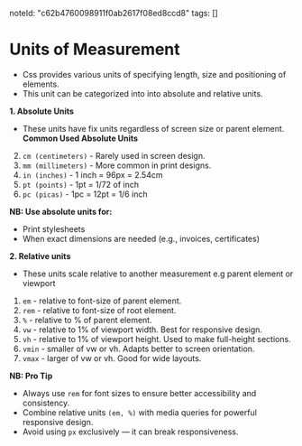 
noteId: "c62b4760098911f0ab2617f08ed8ccd8"
tags: []

# Units of Measurement
- Css provides various units of specifying length, size and positioning of elements.
- This unit can be categorized into into absolute and relative units.

**1. Absolute Units**
- These units have fix units regardless of screen size or parent element.
**Common Used Absolute Units**
2. ```cm (centimeters)``` - Rarely used in screen design.
3. ```mm (millimeters)``` - More common in print designs.
4. ```in (inches)``` - 1 inch = 96px = 2.54cm
5. ```pt (points)``` - 1pt = 1/72 of inch
6. ```pc (picas)``` - 1pc = 12pt = 1/6 inch

**NB: Use absolute units for:**
- Print stylesheets
- When exact dimensions are needed (e.g., invoices, certificates)

**2. Relative units**
- These units scale relative to another measurement e.g parent element or viewport
1. ```em``` - relative to font-size of parent element. 
2. ```rem``` - relative to font-size of root element. 
3. ```%``` - relative to % of parent element. 
4. ```vw``` - relative to 1% of viewport width. Best for responsive design.
5. ```vh``` - relative to 1% of viewport height. Used to make full-height sections.
6. ```vmin``` - smaller of vw or vh. Adapts better to screen orientation.
7. ```vmax``` - larger of vw or vh. Good for wide layouts.


**NB: Pro Tip**
- Always use ```rem``` for font sizes to ensure better accessibility and consistency.
- Combine relative units ```(em, %)``` with media queries for powerful responsive design.
- Avoid using ```px``` exclusively — it can break responsiveness.
